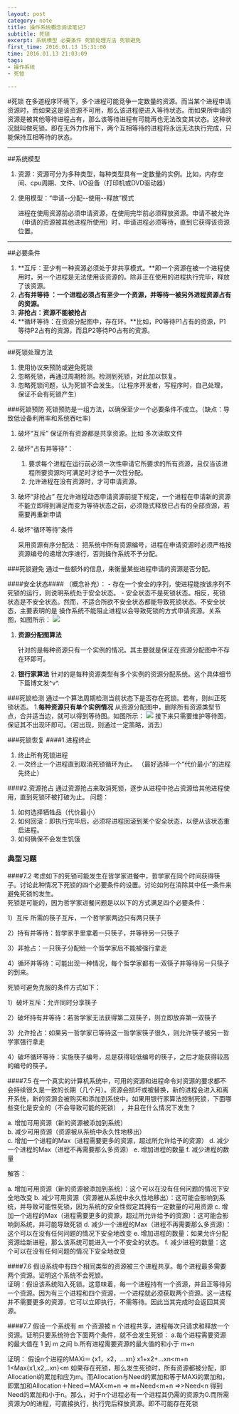 ```yaml
---
layout: post
category: note
title: 操作系统概念阅读笔记7
subtitle: 死锁
excerpt: 系统模型 必要条件 死锁处理方法 死锁避免 
first_time: 2016.01.13 15:31:00
time: 2016.01.13 21:03:09
tags:
- 操作系统
- 死锁

---
```



#死锁
在多道程序环境下，多个进程可能竞争一定数量的资源。而当某个进程申请资源时，而如果这是该资源不可用，那么该进程便进入等待状态。而如果所申请的资源是被其他等待进程占有，那么该等待进程有可能再也无法改变其状态。这种状况就叫做死锁。即在无外力作用下，两个互相等待的进程将永远无法执行完成，只能保持互相等待的状态。


----
##系统模型
1. 资源：资源可分为多种类型，每种类型具有一定数量的实例。比如，内存空间、cpu周期、文件、I/O设备（打印机或DVD驱动器）
2. 使用模型：“申请--分配--使用--释放”模式 
	
	进程在使用资源前必须申请资源，在使用完毕前必须释放资源。申请不被允许（申请的资源被其他进程所使用）时，申请进程必须等待，直到它获得该资源位置。

---
##必要条件
1. **互斥：至少有一种资源必须处于非共享模式。**即一个资源在被一个进程使用时，另一个进程是无法使用该资源的。除非正在使用的进程执行完毕，释放了该资源。
2. **占有并等待	：一个进程必须占有至少一个资源，并等待一被另外进程资源占有的资源。**
3. **非抢占：资源不能被抢占**
4. **循环等待：在资源分配图中，存在环。**比如，P0等待P1占有的资源，P1等待P2占有的资源，而且P2等待P0占有的资源。

----
##死锁处理方法
1. 使用协议来预防或避免死锁
2. 忽略死锁，再通过周期检测。检测到死锁，对此加以恢复。
3. 忽略死锁问题，认为死锁不会发生。（让程序开发者，写程序时，自己处理，保证不会有死锁产生）

###死锁预防
死锁预防是一组方法，以确保至少一个必要条件不成立。（缺点：导致低设备利用率和系统吞吐率)
1. 破坏“互斥” 
	保证所有资源都是共享资源。比如 多次读取文件
2. 破坏“占有并等待”：
	1. 要求每个进程在运行前必须一次性申请它所要求的所有资源，且仅当该进程所要资源均可满足时才给予一次性分配。 
	2. 允许进程在没有资源时，才可申请资源。
3. 破坏“非抢占”
 	在允许进程动态申请资源前提下规定，一个进程在申请新的资源不能立即得到满足而变为等待状态之前，必须隐式释放已占有的全部资源，若需要再重新申请 
 	
4. 破坏“循环等待”条件 
	
	采用资源有序分配法： 
	把系统中所有资源编号，进程在申请资源时必须严格按资源编号的递增次序进行，否则操作系统不予分配。 


###死锁避免
通过一些额外的信息，来衡量某些进程申请的资源是否分配。
	
####安全状态####
（概念补充）：
	- 存在一个安全的序列，使进程能按该序列不死锁的运行，则说明系统处于安全状态。
	- 安全状态不是死锁状态。相反，死锁状态是不安全状态。然而，不适合所欲不安全状态都能导致死锁状态。不安全状态，主要表明的是 操作系统不能阻止进程以会导致死锁的方式申请资源。关系图，如图所示：
	![](http://i.imgur.com/piMWby3.png)
	
1. **资源分配图算法**
	
	针对的是每种资源只有一个实例的情况。其主要就是保证在资源分配图中不存在环即可。
2. **银行家算法** 
	针对的是每种资源类型有多个实例的资源分配系统。这个具体细节 下篇博文发^v^.


###死锁检测
通过一个算法周期检测当前状态下是否存在死锁。若有，则纠正死锁状态。
1.**每种资源只有单个实例情况** 从资源分配图中，删除所有资源类型节点，合并适当边，就可以得到等待图。如图所示：
![](http://i.imgur.com/MpZn1vD.png)
接下来只需要维护等待图，保证其不出现环即可。（若出现，则通过一定策略，消去）

###死锁恢复
####1.进程终止

1. 终止所有死锁进程
2. 一次终止一个进程直到取消死锁循环为止。 （最好选择一个“代价最小”的进程先终止）

####2.资源抢占
通过资源抢占来取消死锁，逐步从进程中抢占资源给其他进程使用，直到死锁环被打破为止。
问题：

1. 如何选择牺牲品（代价最小）
2. 如何回滚：即执行完毕后，必须将进程回滚到某个安全状态，以便从该状态重启进程。
3. 如何确保不会发生饥饿

### 典型习题

####7.2 
考虑如下的死锁可能发生在哲学家进餐中，哲学家在同个时间获得筷子。讨论此种情况下死锁的四个必要条件的设置。讨论如何在消除其中任一条件来避免死锁的发生。  
死锁是可能的，因为哲学家进餐问题是以以下的方式满足四个必要条件：

1）互斥  所需的筷子互斥，一个哲学家两边只有两只筷子

2）持有并等待：哲学家手里拿着一只筷子，并等待另一只筷子

3）非抢占：一只筷子分配给一个哲学家后不能被强行拿走

4）循环并等待：可能出现一种情况，每个哲学家都有一双筷子并等待另一只筷子的到来。

死锁可避免克服的条件方式如下：

1）破坏互斥：允许同时分享筷子

2）破坏持有并等待：若哲学家无法获得第二双筷子，则立即放弃第一双筷子

3）允许抢占：如果另一哲学家已等待这一哲学家筷子很久，则允许筷子被另一哲学家强行拿走

4）破坏循环等待：实施筷子编号，总是获得较低编号的筷子，之后才能获得较高的编号的筷子。

####7.5
在一个真实的计算机系统中，可用的资源和进程命令对资源的要求都不会持续很久是一致的长期（几个月）。资源会损坏或被替换，新的进程会进入和离开系统，新的资源会被购买和添加到系统中。如果用银行家算法控制死锁，下面哪些变化是安全的（不会导致可能的死锁） ，并且在什么情况下发生？ 

a.  增加可用资源（新的资源被添加到系统）  
b. 减少可用资源（资源被从系统中永久性地移出）  
c. 增加一个进程的Max（进程需要更多的资源，超过所允许给予的资源） d. 减少一个进程的Max（进程不再需要那么多资源） 
e. 增加进程的数量 
f. 减少进程的数量  

解答：

a. 增加可用资源（新的资源被添加到系统）：这个可以在没有任何问题的情况下安全地改变 
b. 减少可用资源（资源被从系统中永久性地移出）：这可能会影响到系统，并导致可能性死锁，因为系统的安全性假定其拥有一定数量的可用资源 
c. 增加一个进程的Max（进程需要更多的资源，超过所允许给予的资源）：这可能会影响到系统，并可能导致死锁 
d. 减少一个进程的Max（进程不再需要那么多资源）：这个可以在没有任何问题的情况下安全地改变 
e. 增加进程的数量：如果允许分配资源给新进程，那么该系统可能进入一个不安全的状态。 
f. 减少进程的数量：这个可以在没有任何问题的情况下安全地改变

####7.6
假设系统中有四个相同类型的资源被三个进程共享。每个进程最多需要两个资源。证明这个系统不会死锁。  
证明：假设该系统陷入死锁。这意味着，每一个进程持有一个资源，并且正等待另一个资源。因为有三个进程和四个资源，一个进程就必须获取两个资源。这一进程并不需要更多的资源，它可以立即执行，不需等待。因此当其完成时会返回其资源。

####7.7
假设一个系统有 m 个资源被 n 个进程共享，进程每次只请求和释放一个资源。证明只要系统符合下面两个条件，就不会发生死锁：  a.每个进程需要资源的最大值在 1 到 m 之间 b.所有进程需要资源的最大值的和小于 m+n 

证明：
假设n个进程的MAXi＝｛x1，x2，...xn}
x1+x2+...xn<m+n
1<Max{x1,x2,..xn}<m
如果存在死锁，那么发生死锁时，所有资源都被分配，即Allocationi的累加和应为m。而Allocation与Need的累加和等于MAXi的累加和，即累加和Allocation＋Need＝MAX<m+n => m+Need<m+n =>>Need<n
得到Need的累加和小于n。那么，对于n个进程必有一个进程其仍需的资源为0.而所需资源为0的进程，可直接执行，执行完后释放资源。即不可能存在死锁